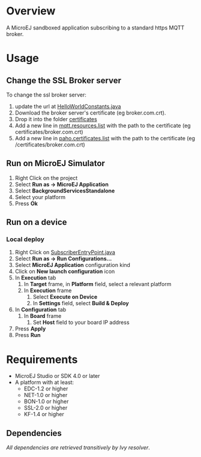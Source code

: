 <!--
	Markdown
	
	Copyright 2016 IS2T. All rights reserved.
	Modification and distribution is permitted under certain conditions.
	IS2T PROPRIETARY/CONFIDENTIAL. Use is subject to license terms.
-->
# Overview
A MicroEJ sandboxed application subscribing to a standard https MQTT broker.

# Usage
## Change the SSL Broker server 
To change the ssl broker server:
1. update the url at [HelloWorldConstants.java](ej.examples.iot.ssl.mqtt.subscriber/src/main/java/ej/examples/iot/mqtt/HelloWorldConstants.java)
1. Download the broker server's certificate (eg broker.com.crt).
1. Drop it into the folder [certificates](j.examples.iot.ssl.mqtt.subscriber/src/main/resources/certificates)
1. Add a new line in [mqtt.resources.list](ej.examples.iot.ssl.mqtt.subscriber/src/main/resources/ej/examples/iot/mqtt/mqtt.resources.list) with the path to the certificate (eg certificates/broker.com.crt)
1. Add a new line in [paho.certificates.list](ej.examples.iot.ssl.mqtt.subscriber/src/main/resources/certificates/paho.certificates.list) with the path to the certificate (eg /certificates/broker.com.crt)

## Run on MicroEJ Simulator
1. Right Click on the project
1. Select **Run as -> MicroEJ Application**
1. Select **BackgroundServicesStandalone**
1. Select your platform 
1. Press **Ok**

## Run on a device
### Local deploy
1. Right Click on [SubscriberEntryPoint.java](/ej.examples.iot.ssl.mqtt.subscriber/src/.generated~/.java/__MQTTSSLSubscriber__/generated/MQTTSSLSubscriberEntryPoint.java)
1. Select **Run as -> Run Configurations...** 
1. Select **MicroEJ Application** configuration kind
1. Click on **New launch configuration** icon
1. In **Execution** tab
	1. In **Target** frame, in **Platform** field, select a relevant platform
	1. In **Execution** frame
		1. Select **Execute on Device**
		2. In **Settings** field, select **Build & Deploy**
1. In **Configuration** tab
	1. In **Board** frame
		1. Set **Host** field to your board IP address
1. Press **Apply**
1. Press **Run**

# Requirements
* MicroEJ Studio or SDK 4.0 or later
* A platform with at least:
	* EDC-1.2 or higher
	* NET-1.0 or higher
	* BON-1.0 or higher
	* SSL-2.0 or higher
	* KF-1.4 or higher

## Dependencies
_All dependencies are retrieved transitively by Ivy resolver_.